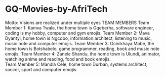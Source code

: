 # GQ-Movies-by-AfriTech

Motto: Visions are realized under multiple eyes
TEAM MEMBERS
Team Member 1: Kamva Twala, the home town is Gqeberha, software engineer, coding is my hobby, computer and gym emojis.
Team Member 2: Mava Dyantyi, home town is Ngcobo, information architect, listening to music, music note and computer emojis.
Team Member 3: Gcinikhaya Mabe, the home town is Botshabelo, game programmer, reading, book and music note emojis.
Team Member 4: Zanele Shandu, the home town is Ulundi, animator, watching anime and reading, food and book emojis.  
Team Member 5: Mandla Cele, home town Durban, systems architect, soccer, sport and computer emojis.

